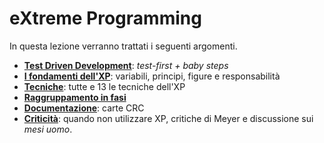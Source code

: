 # eXtreme Programming

In questa lezione verranno trattati i seguenti argomenti.

- [**Test Driven Development**](./01_tdd.md): _test-first + baby steps_
- [**I fondamenti dell'XP**](./02_fondamenti.md): variabili, principi, figure e responsabilità
- [**Tecniche**](./03_tecniche/00_index.md): tutte e 13 le tecniche dell'XP
- [**Raggruppamento in fasi**](./04_raggruppamento-in-fasi.md)
- [**Documentazione**](./05_documentazione.md): carte CRC
- [**Criticità**](./06_criticita.md): quando non utilizzare XP, critiche di Meyer e discussione sui _mesi uomo_.

